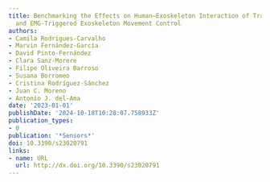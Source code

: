 ```yaml
---
title: Benchmarking the Effects on Human–Exoskeleton Interaction of Trajectory, Admittance
  and EMG-Triggered Exoskeleton Movement Control
authors:
- Camila Rodrigues-Carvalho
- Marvin Fernández-García
- David Pinto-Fernández
- Clara Sanz-Morere
- Filipe Oliveira Barroso
- Susana Borromeo
- Cristina Rodríguez-Sánchez
- Juan C. Moreno
- Antonio J. del-Ama
date: '2023-01-01'
publishDate: '2024-10-18T10:28:07.758933Z'
publication_types:
- 0
publication: '*Sensors*'
doi: 10.3390/s23020791
links:
- name: URL
  url: http://dx.doi.org/10.3390/s23020791
---
```

